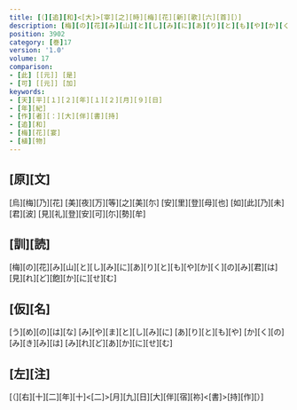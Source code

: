 ```yaml
---
title: [（][追][和]<[大]>[宰][之][時][梅][花][新][歌][六][首][）]
description: [梅][の][花][み][山][と][し][み][に][あ][り][と][も][や][か][く][の][み][君][は][見][れ][ど][飽][か][に][せ][む]
position: 3902
category: [巻]17
version: '1.0'
volume: 17
comparison:
- [此] [[元]] [是]
- [可] [[元]] [加]
keywords:
- [天][平][１][２][年][１][２][月][９][日]
- [年][紀]
- [作][者][：][大][伴][書][持]
- [追][和]
- [梅][花][宴]
- [植][物]
---
```


## [原][文]

[烏][梅][乃][花] [美][夜][万][等][之][美][尓] [安][里][登][母][也] [如][此][乃][未][君][波] [見][礼][登][安][可][尓][勢][牟]

## [訓][読]

[梅][の][花][み][山][と][し][み][に][あ][り][と][も][や][か][く][の][み][君][は][見][れ][ど][飽][か][に][せ][む]

## [仮][名]

[う][め][の][は][な] [み][や][ま][と][し][み][に] [あ][り][と][も][や] [か][く][の][み][き][み][は] [み][れ][ど][あ][か][に][せ][む]

## [左][注]

[（][右][十][二][年][十]<[二]>[月][九][日][大][伴][宿][祢]<[書]>[持][作][）]
